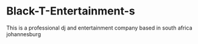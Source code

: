 # Black-T-Entertainment-s
This is a professional dj and entertainment company based in south africa johannesburg
